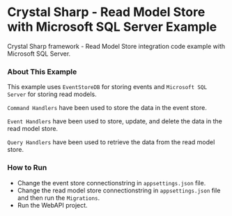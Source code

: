 # Crystal Sharp - Read Model Store with Microsoft SQL Server Example
Crystal Sharp framework - Read Model Store integration code example with Microsoft SQL Server.


### About This Example
This example uses `EventStoreDB` for storing events and `Microsoft SQL Server` for storing read models.

`Command Handlers` have been used to store the data in the event store.

`Event Handlers` have been used to store, update, and delete the data in the read model store.

`Query Handlers` have been used to retrieve the data from the read model store.


### How to Run

* Change the event store connectionstring in `appsettings.json` file.
* Change the read model store connectionstring in `appsettings.json` file and then run the `Migrations`.
* Run the WebAPI project.
